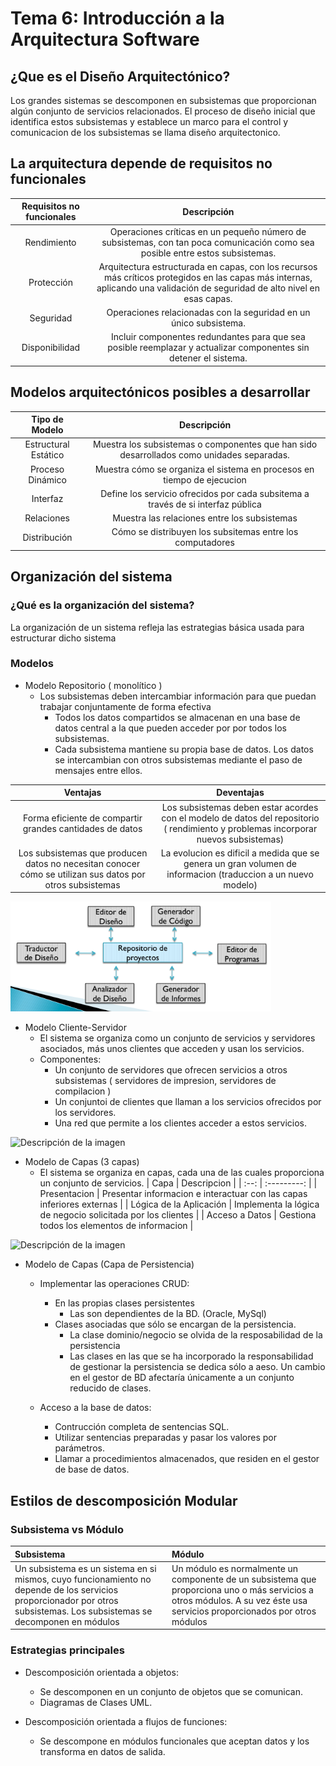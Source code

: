 # Tema 6: Introducción a la Arquitectura Software
## ¿Que es el Diseño Arquitectónico?
 Los grandes sistemas se descomponen en subsistemas que proporcionan algún conjunto de servicios relacionados. El proceso de diseño inicial que identifica estos subsistemas y establece un marco para el control y comunicacion de los subsistemas se llama diseño arquitectonico.

## La arquitectura depende de requisitos no funcionales

| Requisitos no funcionales | Descripción |
| :-----------------------: | :---------: |
| Rendimiento | Operaciones críticas en un pequeño número de subsistemas, con tan poca comunicación como sea posible entre estos subsistemas. |
| Protección | Arquitectura estructurada en capas, con los recursos más críticos protegidos en las capas más internas, aplicando una validación de seguridad de alto nivel en esas capas. |
| Seguridad | Operaciones relacionadas con la seguridad en un único subsistema. |
| Disponibilidad | Incluir componentes redundantes para que sea posible reemplazar y actualizar componentes sin detener el sistema. |

## Modelos arquitectónicos posibles a desarrollar

| Tipo de Modelo | Descripción |
| :------------: | :---------: |
| Estructural Estático | Muestra los subsistemas o componentes que han sido desarrollados como unidades separadas. |
| Proceso Dinámico | Muestra cómo se organiza el sistema en procesos en tiempo de ejecucion |
| Interfaz | Define los servicio ofrecidos por cada subsitema a través de si interfaz pública |
| Relaciones | Muestra las relaciones entre los subsistemas |
| Distribución | Cómo se distribuyen los subsitemas entre los computadores |


## Organización del sistema
### ¿Qué es la organización del sistema?
La organización de un sistema refleja las estrategias básica usada para estructurar dicho sistema
### Modelos
- Modelo Repositorio ( monolítico )
    - Los subsistemas deben intercambiar información para que puedan trabajar conjuntamente de forma efectiva
        - Todos los datos compartidos se almacenan en una base de datos central a la que pueden acceder por por todos los subsistemas.
        - Cada subsistema mantiene su propia base de datos. Los datos se intercambian con otros subsistemas mediante el paso de mensajes entre ellos.

      
| Ventajas | Deventajas |
| :-------: | :----: |
|  Forma eficiente de compartir grandes cantidades de datos  | Los subsistemas deben estar acordes con el modelo de datos del repositorio ( rendimiento y problemas incorporar nuevos subsistemas)|
| Los subsistemas que producen datos no necesitan conocer cómo se utilizan sus datos por otros subsistemas  | La evolucion es dificil a medida que se genera un gran volumen de informacion (traduccion a un nuevo modelo)|

![Descripción de la imagen](https://github.com/iDeadtroll/IS2/blob/main/EBs/Tema6/clipboard-image-1715055847.png?raw=true
)


- Modelo Cliente-Servidor
    - El sistema se organiza como un conjunto de servicios y servidores asociados, más unos clientes que acceden y usan los servicios.
    - Componentes:
        - Un conjunto de servidores que ofrecen servicios a otros subsistemas ( servidores de impresion, servidores de compilacion )
        - Un conjuntoi de clientes que llaman a los servicios ofrecidos por los servidores.
        - Una red que permite a los clientes acceder a estos servicios.

<image src="https://github.com/iDeadtroll/IS2/blob/main/EBs/Tema6/clipboard-image-1715055997.png?raw=true" alt="Descripción de la imagen">

- Modelo de Capas (3 capas)
    - El sistema se organiza en capas, cada una de las cuales proporciona un conjunto de servicios.
        | Capa | Descripcion |
        | :--: | :---------: |
        | Presentacion | Presentar informacion e interactuar con las capas inferiores externas |
        | Lógica de la Aplicación | Implementa la lógica de negocio solicitada por los clientes |
        | Acceso a Datos | Gestiona todos los elementos de informacion |

<image src="https://github.com/iDeadtroll/IS2/blob/main/EBs/Tema6/clipboard-image-1715056079.png?raw=true" alt="Descripción de la imagen">


- Modelo de Capas (Capa de Persistencia)
    - Implementar las operaciones CRUD:
        - En las propias clases persistentes
            - Las son dependientes de la BD. (Oracle, MySql)
        - Clases asociadas que sólo se encargan de la persistencia.
            - La clase dominio/negocio se olvida de la resposabilidad de la persistencia
            - Las clases en las que se ha incorporado la responsabilidad de gestionar la persistencia se dedica sólo a aeso. Un cambio en el gestor de BD afectaría únicamente a un conjunto reducido de clases.

    - Acceso a la base de datos:
        - Contrucción completa de sentencias SQL.
        - Utilizar sentencias preparadas y pasar los valores por parámetros.
        - Llamar a procedimientos almacenados, que residen en el gestor de base de datos.

## Estilos de descomposición Modular
### Subsistema vs Módulo
| Subsistema | Módulo |
| :-------- | :-----|
| Un subsistema es un sistema en si mismos, cuyo funcionamiento no depende de los servicios proporcionador por otros subsistemas. Los subsistemas se decomponen en módulos | Un módulo es normalmente un componente de un subsistema que proporciona uno o más servicios a otros módulos. A su vez éste usa servicios proporcionados por otros módulos |

### Estrategias principales
- Descomposición orientada a objetos:
    - Se descomponen en un conjunto de objetos que se comunican.
    - Diagramas de Clases UML.

- Descomposición orientada a flujos de funciones:
    - Se descompone en módulos funcionales que aceptan datos y los transforma en datos de salida.